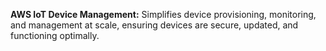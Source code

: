 **AWS IoT Device Management:** Simplifies device provisioning, monitoring, and management at scale, ensuring devices are secure, updated, and functioning optimally.